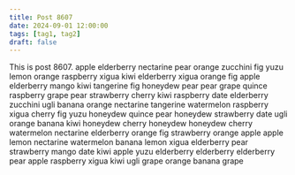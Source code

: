 ```yaml
---
title: Post 8607
date: 2024-09-01 12:00:00
tags: [tag1, tag2]
draft: false
---
```

This is post 8607.
apple
elderberry
nectarine
pear
orange
zucchini
fig
yuzu
lemon
orange
raspberry
xigua
kiwi
elderberry
xigua
orange
fig
apple
elderberry
mango
kiwi
tangerine
fig
honeydew
pear
pear
grape
quince
raspberry
grape
pear
strawberry
cherry
kiwi
raspberry
date
elderberry
zucchini
ugli
banana
orange
nectarine
tangerine
watermelon
raspberry
xigua
cherry
fig
yuzu
honeydew
quince
pear
honeydew
strawberry
date
ugli
orange
banana
kiwi
honeydew
cherry
honeydew
honeydew
cherry
watermelon
nectarine
elderberry
orange
fig
strawberry
orange
apple
apple
lemon
nectarine
watermelon
banana
lemon
xigua
elderberry
pear
strawberry
mango
date
kiwi
apple
yuzu
elderberry
elderberry
elderberry
pear
apple
raspberry
xigua
kiwi
ugli
grape
orange
banana
grape
